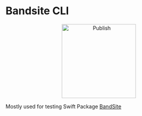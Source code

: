 #  Bandsite CLI


<p align="center">
<img src="https://billdonner.com/images/fists/fistDown1024x1024.png" width="200" max-width="90%" alt="Publish" />
</p>

Mostly used for testing Swift Package [BandSite](https://github.billdonner.com/BandSite.git)


